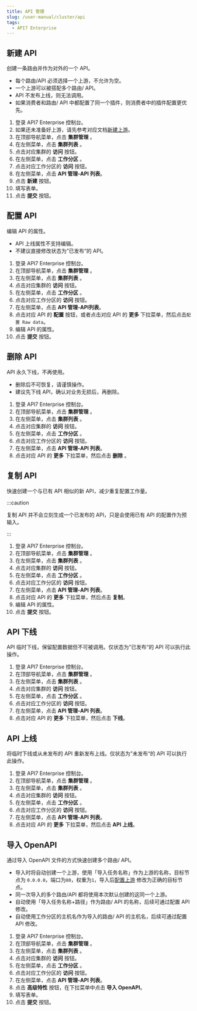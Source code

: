 ```yaml
---
title: API 管理
slug: /user-manual/cluster/api
tags:
  - API7 Enterprise
---
```


## 新建 API

创建一条路由并作为对外的一个 API。

- 每个路由/API 必须选择一个上游，不允许为空。
- 一个上游可以被搭配多个路由/ API。
- API 不发布上线，则无法调用。
- 如果消费者和路由/ API 中都配置了同一个插件，则消费者中的插件配置更优先。

1. 登录 API7 Enterprise 控制台。
2. 如果还未准备好上游，请先参考对应文档[新建上游](https://docs.apiseven.com/enterprise/user-manual/cluster/upstream#新建上游)。
3. 在顶部导航菜单，点击 **集群管理** 。
4. 在左侧菜单，点击 **集群列表** 。
5. 点击对应集群的 **访问** 按钮。
6. 在左侧菜单，点击 **工作分区** 。
7. 点击对应工作分区的 **访问** 按钮。
8. 在左侧菜单，点击 **API 管理-API 列表**。
9. 点击 **新建** 按钮。
10. 填写表单。
11. 点击 **提交** 按钮。

## 配置 API

编辑 API 的属性。

- API 上线属性不支持编辑。
- 不建议直接修改状态为”已发布“的 API。

1. 登录 API7 Enterprise 控制台。
2. 在顶部导航菜单，点击 **集群管理** 。
3. 在左侧菜单，点击 **集群列表** 。
4. 点击对应集群的 **访问** 按钮。
5. 在左侧菜单，点击 **工作分区** 。
6. 点击对应工作分区的 **访问** 按钮。
7. 在左侧菜单，点击 **API 管理-API列表**。
8. 点击对应 API 的 **配置** 按钮，或者点击对应 API 的 **更多** 下拉菜单，然后点击`配置 Raw data`。
9. 编辑 API 的属性。
10. 点击 **提交** 按钮。

## 删除 API

API 永久下线，不再使用。

- 删除后不可恢复，请谨慎操作。
- 建议先下线 API，确认对业务无损后，再删除。

1. 登录 API7 Enterprise 控制台。
2. 在顶部导航菜单，点击 **集群管理** 。
3. 在左侧菜单，点击 **集群列表** 。
4. 点击对应集群的 **访问** 按钮。
5. 在左侧菜单，点击 **工作分区** 。
6. 点击对应工作分区的 **访问** 按钮。
7. 在左侧菜单，点击 **API 管理-API 列表**。
8. 点击对应 API 的 **更多** 下拉菜单，然后点击 **删除** 。

## 复制 API

快速创建一个与已有 API 相似的新 API，减少重复配置工作量。

:::caution

复制 API 并不会立刻生成一个已发布的 API，只是会使用已有 API 的配置作为预输入。

:::

1. 登录 API7 Enterprise 控制台。
2. 在顶部导航菜单，点击 **集群管理** 。
3. 在左侧菜单，点击 **集群列表** 。
4. 点击对应集群的 **访问** 按钮。
5. 在左侧菜单，点击 **工作分区** 。
6. 点击对应工作分区的 **访问** 按钮。
7. 在左侧菜单，点击 **API 管理-API 列表**。
8. 点击对应 API 的 **更多** 下拉菜单，然后点击 **复制**。
9. 编辑 API 的属性。
10. 点击 **提交** 按钮。

## API 下线

API 临时下线，保留配置数据但不可被调用。仅状态为”已发布“的 API 可以执行此操作。

1. 登录 API7 Enterprise 控制台。
2. 在顶部导航菜单，点击 **集群管理** 。
3. 在左侧菜单，点击 **集群列表** 。
4. 点击对应集群的 **访问** 按钮。
5. 在左侧菜单，点击 **工作分区** 。
6. 点击对应工作分区的 **访问** 按钮。
7. 在左侧菜单，点击 **API 管理-API 列表**。
8. 点击对应 API 的 **更多** 下拉菜单，然后点击 **下线**。

## API 上线

将临时下线或从未发布的 API 重新发布上线。仅状态为”未发布“的 API 可以执行此操作。

1. 登录 API7 Enterprise 控制台。
2. 在顶部导航菜单，点击 **集群管理** 。
3. 在左侧菜单，点击 **集群列表** 。
4. 点击对应集群的 **访问** 按钮。
5. 在左侧菜单，点击 **工作分区** 。
6. 点击对应工作分区的 **访问** 按钮。
7. 在左侧菜单，点击 **API 管理-API 列表**。
8. 点击对应 API 的 **更多** 下拉菜单，然后点击 **API 上线**。

## 导入 OpenAPI

通过导入 OpenAPI 文件的方式快速创建多个路由/ API。

- 导入时将自动创建一个上游，使用「导入任务名称」作为上游的名称，目标节点为 `0.0.0.0`，端口为`80`，权重为`1`，导入后[配置上游](https://docs.apiseven.com/enterprise/user-manual/cluster/upstream#%E9%85%8D%E7%BD%AE%E4%B8%8A%E6%B8%B8) 修改为正确的目标节点。
- 同一次导入的多个路由/API 都将使用本次默认创建的这同一个上游。
- 自动使用「导入任务名称+路径」作为路由/ API 的名称，后续可通过配置 API 修改。
- 自动使用工作分区的主机名作为导入的路由/ API 的主机名，后续可通过配置 API 修改。

1. 登录 API7 Enterprise 控制台。
2. 在顶部导航菜单，点击 **集群管理** 。
3. 在左侧菜单，点击 **集群列表** 。
4. 点击对应集群的 **访问** 按钮。
5. 在左侧菜单，点击 **工作分区** 。
6. 点击对应工作分区的 **访问** 按钮。
7. 在左侧菜单，点击 **API 管理-API 列表**。
8. 点击 **高级特性** 按钮，在下拉菜单中点击 **导入 OpenAPI**。
9. 填写表单。
10. 点击 **提交** 按钮。
